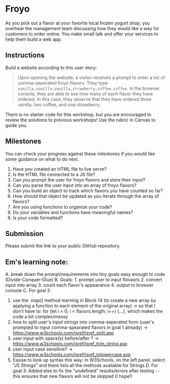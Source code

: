 # Froyo

As you pick out a flavor at your favorite local frozen yogurt shop, you overhear the management team discussing how they would like a way for customers to order online. You make small talk and offer your services to help them build a web app.

## Instructions

Build a website according to this user story:

> Upon opening the website, a visitor receives a prompt to enter a list of comma-separated froyo flavors.
> They type `vanilla,vanilla,vanilla,strawberry,coffee,coffee`.
> In the browser console, they are able to see how many of each flavor they have ordered.
> In this case, they observe that they have ordered three vanilla, two coffee, and one strawberry.

There is no starter code for this workshop, but you are encouraged to review the solutions to previous workshops! Use the rubric in Canvas to guide you.

## Milestones

You can check your progress against these milestones if you would like some guidance on what to do next.

1. Have you created an HTML file to live serve?
2. Is the HTML file connected to a JS file?
3. Can you prompt the user for froyo flavors and store their input?
4. Can you parse the user input into an array of froyo flavors?
5. Can you build an object to track which flavors you have counted so far?
6. How should that object be updated as you iterate through the array of flavors?
7. Are you using functions to organize your code?
8. Do your variables and functions have meaningful names?
9. Is your code formatted?

## Submission

Please submit the link to your public GitHub repository.


## Em's learning note:
A. break down the prompt/requirements into tiny goals easy enough to code (Divide-Conquer-Glue)
B. Goals: 1. prompt user to input flovaors  2. convert input into array  3. count each flavor's appearance  4. output to browser console
C. For goal 2:
  1. use the .map() method learning in Block 14 (to create a new array by applying a function to each element of the original array)
     -> so that I don't have to: for (let i = 0; i < flavors.length; i++) {...}, which makes the code a bit complex/messy
  2. how to split user's input strings into comma-seperated form (user's prompted to input comma-spearated flavors in goal 1 already)
     -> https://www.w3schools.com/jsref/jsref_split.asp
  3. user input with space(s) before/after ?
     -> https://www.w3schools.com/jsref/jsref_trim_string.asp
  4. user input case sensitive?
     -> https://www.w3schools.com/jsref/jsref_tolowercase.asp
  5. Easise to look up syntax this way: in W3Schools, on the left panel, select "JS Strings" and there lists all the methods available for Strings 
D. For goal 3:
  Added else to fix the "undefined" results/errors after testing -- this ensures that new flavors will not be skipped (I hope!)





